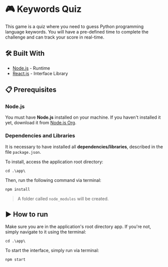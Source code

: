 # 🎮 Keywords Quiz

This game is a quiz where you need to guess Python programming language keywords. You will have a pre-defined time to complete the challenge and can track your score in real-time.

## 🛠️ Built With

* [Node.js](https://nodejs.org/en/docs) - Runtime
* [React.js](https://reactjs.org/) - Interface Library

## 📋 Prerequisites

### **Node.js**
You must have **Node.js** installed on your machine. If you haven't installed it yet, download it from [Node.js Org](https://nodejs.org/en/download).

### **Dependencies and Libraries**
It is necessary to have installed all **dependencies/libraries**, described in the file `package.json`.

To install, access the application root directory:
```
cd .\app\
```

Then, run the following command via terminal:
```
npm install
```
> A folder called `node_modules` will be created.

## ▶️ How to run

Make sure you are in the application's root directory app. If you're not, simply navigate to it using the terminal:
```
cd .\app\
```

To start the interface, simply run via terminal:

```
npm start
```
